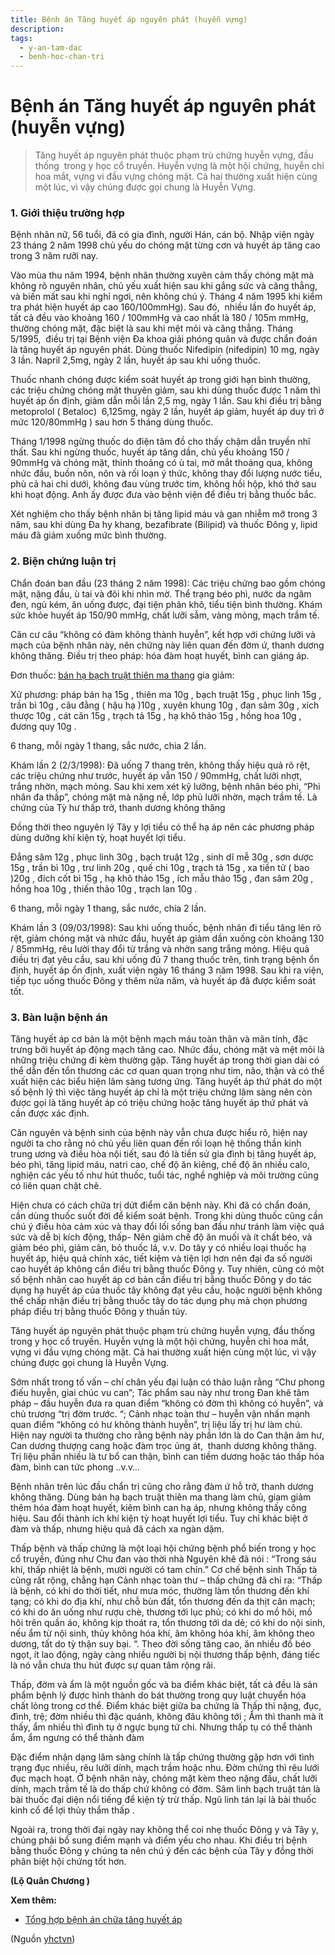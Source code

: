```yaml
---
title: Bệnh án Tăng huyết áp nguyên phát (huyễn vựng)
description: 
tags:
  - y-an-tam-dac
  - benh-hoc-chan-tri
---
```


# Bệnh án Tăng huyết áp nguyên phát (huyễn vựng) 

> Tăng huyết áp nguyên phát thuộc phạm trù chứng huyễn vựng, đầu thống  trong y học cổ truyền. Huyễn vựng là một hội chứng, huyễn chỉ hoa mắt, vựng vi đầu vựng chóng mặt. Cả hai thường xuất hiện cùng một lúc, vì vậy chúng được gọi chung là Huyễn Vựng. 


### 1. Giới thiệu trường hợp


Bệnh nhân nữ, 56 tuổi, đã có gia đình, người Hán, cán bộ. Nhập viện ngày 23 tháng 2 năm 1998 chủ yếu do chóng mặt từng cơn và huyết áp tăng cao trong 3 năm rưỡi nay.


Vào mùa thu năm 1994, bệnh nhân thường xuyên cảm thấy chóng mặt mà không rõ nguyên nhân, chủ yếu xuất hiện sau khi gắng sức và căng thẳng, và biến mất sau khi nghỉ ngơi, nên không chú ý. Tháng 4 năm 1995 khi kiểm tra phát hiện huyết áp cao 160/100mmHg). Sau đó,  nhiều lần đo huyết áp, tất cả đều vào khoảng 160 / 100mmHg và cao nhất là 180 / 105m mmHg, thường chóng mặt, đặc biệt là sau khi mệt mỏi và căng thẳng. Tháng 5/1995,  điều trị tại Bệnh viện Đa khoa giải phóng quân và được chẩn đoán là tăng huyết áp nguyên phát. Dùng thuốc Nifedipin (nifedipin) 10 mg, ngày 3 lần. Napril 2,5mg, ngày 2 lần, huyết áp sau khi uống thuốc.


Thuốc nhanh chóng được kiểm soát huyết áp trong giới hạn bình thường, các triệu chứng chóng mặt thuyên giảm, sau khi dùng thuốc được 1 năm thì huyết áp ổn định, giảm dẫn mỗi lần 2,5 mg, ngày 1 lần. Sau khi điều trị bằng metoprolol ( Betaloc)  6,125mg, ngày 2 lần, huyết áp giảm, huyết áp duy trì ở mức 120/80mmHg ) sau hơn 5 tháng dùng thuốc.


Tháng 1/1998 ngừng thuốc do điện tâm đồ cho thấy chậm dẫn truyền nhĩ thất. Sau khi ngừng thuốc, huyết áp tăng dần, chủ yếu khoảng 150 / 90mmHg và chóng mặt, thỉnh thoảng có ù tai, mờ mắt thoáng qua, không nhức đầu, buồn nôn, nôn và rối loạn ý thức, không thay đổi lượng nước tiểu, phù cả hai chi dưới, không đau vùng trước tim, không hồi hộp, khó thở sau khi hoạt động. Anh ấy được đưa vào bệnh viện để điều trị bằng thuốc bắc.


Xét nghiệm cho thấy bệnh nhân bị tăng lipid máu và gan nhiễm mỡ trong 3 năm, sau khi dùng Đa hy khang, bezafibrate (Bilipid) và thuốc Đông y, lipid máu đã giảm xuống mức bình thường.


### 2. Biện chứng luận trị


Chẩn đoán ban đầu (23 tháng 2 năm 1998): Các triệu chứng bao gồm chóng mặt, nặng đầu, ù tai và đôi khi nhìn mờ. Thể trạng béo phì, nước da ngăm đen, ngủ kém, ăn uống được, đại tiện phân khô, tiểu tiện bình thường. Khám sức khỏe huyết áp 150/90 mmHg, chất lưỡi sẫm, vàng mỏng, mạch trầm tế.





Căn cư câu “không có đàm không thành huyễn”, kết hợp với chứng lưỡi và mạch của bệnh nhân này, nên chứng này liên quan đến đờm ứ, thanh dương không thăng. Điều trị theo pháp: hóa đàm hoạt huyết, bình can giáng áp.


Đơn thuốc: [bán hạ bạch truật thiên ma thang](/yhctvn/bai-thuoc-ban-ha-bach-truat-thien-ma-thang) gia giảm:


Xử phương: pháp bán hạ 15g , thiên ma 10g , bạch truật 15g , phục linh 15g , trần bì 10g , câu đằng ( hậu hạ )10g , xuyên khung 10g , đan sâm 30g , xích thược 10g , cát căn 15g , trạch tả 15g , hạ khô thảo 15g , hồng hoa 10g , đương quy 10g .


6 thang, mỗi ngày 1 thang, sắc nước, chia 2 lần.


Khám lần 2 (2/3/1998): Đã uống 7 thang trên, không thấy hiệu quả rõ rệt, các triệu chứng như trước, huyết áp vẫn 150 / 90mmHg, chất lưỡi nhợt, trắng nhờn, mạch mỏng. Sau khi xem xét kỹ lưỡng, bệnh nhân béo phì, “Phì nhân đa thấp”, chóng mặt mà nặng nề, lớp phủ lưỡi nhờn, mạch trầm tế. Là chứng của Tỳ hư thấp trở, thanh dương không thăng


Đồng thời theo nguyên lý Tây y lợi tiểu có thể hạ áp nên các phương pháp dùng dưỡng khí kiện tỳ, hoạt huyết lợi tiểu.


Đẳng sâm 12g , phục linh 30g , bạch truật 12g , sinh dĩ mễ 30g , sơn dược 15g , trần bì 10g , trư linh 20g , quế chi 10g , trạch tả 15g , xa tiền tử ( bao )20g , đích cốt bì 15g , hạ khô thảo 15g , ích mẫu thảo 15g , đan sâm 20g , hồng hoa 10g , thiến thảo 10g , trạch lan 10g .


6 thang, mỗi ngày 1 thang, sắc nước, chia 2 lần.


Khám lần 3 (09/03/1998): Sau khi uống thuốc, bệnh nhân đi tiểu tăng lên rõ rệt, giảm chóng mặt và nhức đầu, huyết áp giảm dần xuống còn khoảng 130 / 85mmHg, rêu lười thay đổi từ trắng và nhờn sang trắng mỏng. Hiệu quả điều trị đạt yêu cầu, sau khi uống đủ 7 thang thuốc trên, tình trạng bệnh ổn định, huyết áp ổn định, xuất viện ngày 16 tháng 3 năm 1998. Sau khi ra viện, tiếp tục uống thuốc Đông y thêm nửa năm, và huyết áp đã được kiểm soát tốt.


### 3. Bàn luận bệnh án


Tăng huyết áp cơ bản là một bệnh mạch máu toàn thân và mãn tính, đặc trưng bởi huyết áp động mạch tăng cao. Nhức đầu, chóng mặt và mệt mỏi là những triệu chứng đi kèm thường gặp. Tăng huyết áp trong thời gian dài có thể dẫn đến tổn thương các cơ quan quan trọng như tim, não, thận và có thể xuất hiện các biểu hiện lâm sàng tương ứng. Tăng huyết áp thứ phát do một số bệnh lý thì việc tăng huyết áp chỉ là một triệu chứng lâm sàng nên còn được gọi là tăng huyết áp có triệu chứng hoặc tăng huyết áp thứ phát và cần được xác định.


Căn nguyên và bệnh sinh của bệnh này vẫn chưa được hiểu rõ, hiện nay người ta cho rằng nó chủ yếu liên quan đến rối loạn hệ thống thần kinh trung ương và điều hòa nội tiết, sau đó là tiền sử gia đình bị tăng huyết áp, béo phì, tăng lipid máu, natri cao, chế độ ăn kiêng, chế độ ăn nhiều calo, nghiện các yếu tố như hút thuốc, tuổi tác, nghề nghiệp và môi trường cũng có liên quan chặt chẽ.


Hiện chưa có cách chữa trị dứt điểm căn bệnh này. Khi đã có chẩn đoán, cần dùng thuốc suốt đời để kiểm soát bệnh. Trong khi dùng thuốc cũng cần chú ý điều hòa cảm xúc và thay đổi lối sống ban đầu như tránh làm việc quá sức và dễ bị kích động, thấp- Nên giảm chế độ ăn muối và ít chất béo, và giảm béo phì, giảm cân, bỏ thuốc lá, v.v. Do tây y có nhiều loại thuốc hạ huyết áp, hiệu quả chính xác, tiết kiệm và tiện lợi hơn nên đại đa số người cao huyết áp không cần điều trị bằng thuốc Đông y. Tuy nhiên, cũng có một số bệnh nhân cao huyết áp cơ bản cần điều trị bằng thuốc Đông y do tác dụng hạ huyết áp của thuốc tây không đạt yêu cầu, hoặc người bệnh không thể chấp nhận điều trị bằng thuốc tây do tác dụng phụ mà chọn phương pháp điều trị bằng thuốc Đông y thuần túy.


Tăng huyết áp nguyên phát thuộc phạm trù chứng huyễn vựng, đầu thống  trong y học cổ truyền. Huyễn vựng là một hội chứng, huyễn chỉ hoa mắt, vựng vi đầu vựng chóng mặt. Cả hai thường xuất hiện cùng một lúc, vì vậy chúng được gọi chung là Huyễn Vựng.


Sớm nhất trong tố vấn – chí chân yếu đại luận có thảo luận rằng “Chư phong điếu huyễn, giai chúc vu can”; Tác phẩm sau này như trong Đan khê tâm pháp – đầu huyễn đưa ra quan điểm “không có đờm thì không có huyễn”, và chủ trương “trị đờm trước. “; Cảnh nhạc toàn thư – huyễn vận nhấn mạnh quan điểm “không có hư không thành huyễn”, trị liệu lấy trị hư làm chủ.  Hiện nay người ta thường cho rằng bệnh này phần lớn là do Can thận âm hư, Can dương thượng cang hoặc đàm trọc ủng át,  thanh dương không thăng. Trị liệu phần nhiều là tư bổ can thận, bình can tiềm dương hoặc táo thấp hóa đàm, bình can tức phong ..v.v…


Bệnh nhân trên lúc đầu chẩn trị cũng cho rằng đàm ứ hỗ trở, thanh dương không thăng. Dùng bán hạ bạch truật thiên ma thang làm chủ, giam giảm thêm hóa đàm hoạt huyết, kiêm bình can hạ áp, nhưng không thấy công hiệu. Sau đổi thành ích khí kiện tỳ hoạt huyết lợi tiểu. Tuy chỉ khác biệt ở đàm và thấp, nhưng hiệu quả đã cách xa ngàn dặm.


Thấp bệnh và thấp chứng là một loại hội chứng bệnh phổ biến trong y học cổ truyền, đúng như Chu đan vào thời nhà Nguyên khê đã nói : “Trong sáu khí, thấp nhiệt là bệnh, mười người có tam chín.” Cơ chế bệnh sinh Thấp tà cũng rất rộng, chẳng hạn Cảnh nhạc toàn thư – thấp chứng đã chỉ ra: “Thấp là bệnh, có khi do thời tiết, như mưa móc, thường làm tổn thương đến khí tạng; có khi do địa khí, như chỗ bùn đất, tổn thương đến da thịt cân mạch; có khi do ăn uống như rượu chè, thương tới lục phủ; có khi do mồ hôi, mồ hôi trên quần áo, không kịp thoát ra, tổn thương tới da dẻ; có khi do nội sinh, nếu ẩm từ nội sinh, thủy không hóa khí, âm không hóa khí, âm không theo dương, tất do tỳ thận suy bại. “. Theo đời sống tăng cao, ăn nhiều đồ béo ngọt, ít lao động, ngày càng nhiều người bị nội thương thấp bệnh, đáng tiếc là nó vẫn chưa thu hút được sự quan tâm rộng rãi.


Thấp, đờm và ẩm là một nguồn gốc và ba điểm khác biệt, tất cả đều là sản phẩm bệnh lý được hình thành do bát thường trong quy luật chuyển hóa chất lỏng trong cơ thể. Điểm khác biệt giữa ba chứng là Thấp thì nặng, đục, đình, trệ; đờm nhiều thì đặc quánh, không đâu không tới ; Ẩm thì thanh mà ít thấy, ẩm nhiều thì đình tụ ở ngực bụng tứ chi. Nhưng thấp tụ có thể thành ẩm, ẩm ngưng có thể thành đàm


Đặc điểm nhận dạng lâm sàng chính là tấp chứng thường gặp hơn với tình trạng đục nhiều, rêu lưỡi dính, mạch trầm hoặc nhu. Đờm chứng thì rêu lưới đục mạch hoạt. Ở bệnh nhân này, chóng mặt kèm theo nặng đầu, chất lưỡi dính, mạch trầm tế là do thấp chứ không có đờm. Sâm linh bạch truật tán là bài thuốc đại diện nổi tiếng để kiện tỳ trừ thấp. Ngũ linh tán lại là bài thuốc kinh cổ để lợi thủy thẩm thấp .


Ngoài ra, trong thời đại ngày nay không thể coi nhẹ thuốc Đông y và Tây y, chúng phải bổ sung điểm mạnh và điểm yếu cho nhau. Khi điều trị bệnh bằng thuốc Đông y chúng ta nên chú ý đến các bệnh của Tây y đồng thời phân biệt hội chứng tốt hơn.


**(Lộ Quân Chương )**


**Xem thêm:**


* [Tổng hợp bệnh án chữa tăng huyết áp](/yhctvn/tong-hop-benh-an-chua-tang-huyet-ap)

(Nguồn <a href="https://yhctvn.com/benh-an-tang-huyet-ap-nguyen-phat-huyen-vung/" target="_blank">yhctvn</a>)
